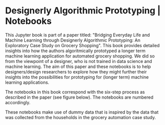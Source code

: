 # Designerly Algorithmic Prototyping | Notebooks

This Jupyter book is part of a paper titled: "Bridging Everyday Life and Machine Learning through Designerly Algorithmic
Prototyping: An Exploratory Case Study on Grocery Shopping". This book provides detailed insights into how the authors algoritmically prototyped a longer term machine learning application for automated grocery shopping. We did so from the viewpoint of a designer, who is not trained in data science and machine learning. The aim of this paper and these notebooks is to help designers/design researchers to explore how they might further their insights into the possibilities for prototyping for (longer term) machine learning applications.

The notebooks in this book correspond with the six-step process as described in the paper (see figure below). The notebooks are numbered accordingly. 

These notebooks make use of dummy data that is inspired by the data that was collected from the households in the grocery automation case study.